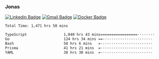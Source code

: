 ### Jonas
[![Linkedin Badge](https://img.shields.io/badge/-Jonas%20Neto-9933F7?style=flat-square&logo=Linkedin&logoColor=white&link=https://www.linkedin.com/in/jonas-nogueira-neto/)](https://www.linkedin.com/in/jonas-nogueira-neto/)
[![Gmail Badge](https://img.shields.io/badge/-nogueiraneto.jonas@gmail.com-9933F7?style=flat-square&logo=Gmail&logoColor=white&link=mailto:nogueiraneto.jonas@gmail.com)](mailto:nogueiraneto.jonas@gmail.com)
[![Docker Badge](https://img.shields.io/badge/-DockerHub-9933F7?style=flat-square&logo=Docker&logoColor=white&link=https://hub.docker.com/u/jonasssneto)](https://hub.docker.com/u/jonasssneto)


<!--START_SECTION:waka-->

```txt
Total Time: 1,471 hrs 58 mins

TypeScript                 1,040 hrs 43 mins=================········   69.96 %
Go                         124 hrs 34 mins ==·······················   08.37 %
Bash                       58 hrs 6 mins   =························   03.91 %
Prisma                     41 hrs 21 mins  =························   02.78 %
YAML                       38 hrs 30 mins  =························   02.59 %
```

<!--END_SECTION:waka-->
###
